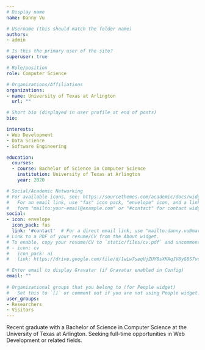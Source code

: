 ```yaml
---
# Display name
name: Danny Vu

# Username (this should match the folder name)
authors:
- admin

# Is this the primary user of the site?
superuser: true

# Role/position
role: Computer Science

# Organizations/Affiliations
organizations:
- name: University of Texas at Arlington
  url: ""

# Short bio (displayed in user profile at end of posts)
bio: 

interests:
- Web Development
- Data Science
- Software Engineering

education:
  courses:
  - course: Bachelor of Science in Computer Science
    institution: University of Texas at Arlington
    year: 2020

# Social/Academic Networking
# For available icons, see: https://sourcethemes.com/academic/docs/widgets/#icons
#   For an email link, use "fas" icon pack, "envelope" icon, and a link in the
#   form "mailto:your-email@example.com" or "#contact" for contact widget.
social:
- icon: envelope
  icon_pack: fas
  link: '#contact'  # For a direct email link, use "mailto:danny.vu@mavs.uta.edu".
# Link to a PDF of your resume/CV from the About widget.
# To enable, copy your resume/CV to `static/files/cv.pdf` and uncomment the lines below.  
# - icon: cv
#   icon_pack: ai
#   link: https://drive.google.com/file/d/1wLw7seqUjZUY0sXKAqJV8yG8S7vcI18k/view?usp=sharing

# Enter email to display Gravatar (if Gravatar enabled in Config)
email: ""
  
# Organizational groups that you belong to (for People widget)
#   Set this to `[]` or comment out if you are not using People widget.  
user_groups:
- Researchers
- Visitors
---
```


Recent graduate with a Bachelor of Science in Computer Science at the University of Texas at Arlington. Seeking full-time opportunities in Web Development or related fields.
